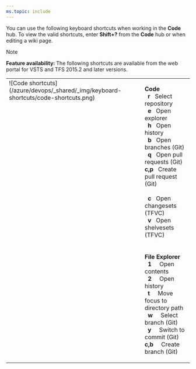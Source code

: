 ```yaml
---
ms.topic: include
---
```



<a id="code-shortcuts"></a>

You can use the following keyboard shortcuts when working in the **Code** hub. To view the valid shortcuts, enter **Shift+?** from the **Code** hub or when editing a wiki page. 

>[!NOTE]  
><b>Feature availability: </b>The following shortcuts are available from the web portal for VSTS and TFS 2015.2 and later versions. 

<table width="70%">
<tbody valign="top">
<tr>
<td>![Code shortcuts](/azure/devops/_shared/_img/keyboard-shortcuts/code-shortcuts.png)</td>
<td>

**Code**<br/> 
&nbsp;&nbsp;**r**&nbsp;&nbsp;&nbsp;Select repository <br/>
&nbsp;&nbsp;**e**&nbsp;&nbsp;&nbsp;Open explorer <br/>
&nbsp;&nbsp;**h**&nbsp;&nbsp;&nbsp;Open history <br/>
&nbsp;&nbsp;**b**&nbsp;&nbsp;&nbsp;Open branches (Git)<br/>
&nbsp;&nbsp;**q**&nbsp;&nbsp;&nbsp;Open pull requests (Git)<br/>
**c,p**&nbsp;&nbsp;&nbsp;Create pull request (Git)<br/>
<br/> 
&nbsp;&nbsp;**c**&nbsp;&nbsp;&nbsp;Open changesets (TFVC)<br/> 
&nbsp;&nbsp;**v**&nbsp;&nbsp;&nbsp;Open shelvesets (TFVC)<br/>
<br/><br/>
**File Explorer** <br/>
&nbsp;&nbsp;**1**&nbsp;&nbsp;&nbsp;&nbsp;&nbsp;Open contents<br/>
&nbsp;&nbsp;**2**&nbsp;&nbsp;&nbsp;&nbsp;&nbsp;Open history<br/>
&nbsp;&nbsp;**t**&nbsp;&nbsp;&nbsp;&nbsp;&nbsp;Move focus to directory path<br/>
&nbsp;&nbsp;**w**&nbsp;&nbsp;&nbsp;&nbsp;&nbsp;Select branch (Git)<br/>
&nbsp;&nbsp;**y**&nbsp;&nbsp;&nbsp;&nbsp;&nbsp;Switch to commit (Git)<br/>
**c,b**&nbsp;&nbsp;&nbsp;&nbsp;&nbsp;Create branch (Git)<br/>

</td>

</tr>
</tbody>
</table>



